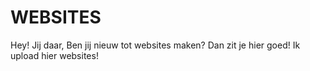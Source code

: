 # WEBSITES
Hey! Jij daar, Ben jij nieuw tot websites maken? Dan zit je hier goed! Ik upload hier websites!
